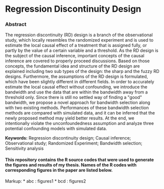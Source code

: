 # Regression Discontinuity Design

### Abstract
The regression discontinuity (RD) design is a branch of the observational study, which locally resembles the randomized experiment and is used to estimate the local causal effect of a treatment that is assigned fully, or partly by the value of a certain variable and a threshold. As the RD design is the subject of the causal inference, important concepts of the causal inference are covered to properly proceed discussions. Based on those concepts, the fundamental idea and structure of the RD design are explained including two sub types of the design: the sharp and the fuzzy RD designs. Furthermore, the assumptions of the RD design is formulated, which have been slightly different in different fields. In order to accurately estimate the local causal effect without confounding, we introduce the bandwidth and use the data that are within the bandwidth away from a threshold only. Since there is still no settled way of finding a "good" bandwidth, we propose a novel approach for bandwidth selection along with two existing methods. Performances of these bandwidth selection methods are compared with simulated data, and it can be inferred that the newly proposed method may yield better results. At the end, we intentionally violate the unconfoundedness assumption and analyze three potential confounding models with simulated data.

**Keywords:** Regression discontinuity design; Causal inference; Observational study; Randomized Experiment; Bandwidth selection; Sensitivity analysis

#### This repository contains the **R** source codes that were used to generate the figures and results of my thesis. Names of the **R** codes with corresponding figures in the paper are listed below.

Markup: * abc : figures1
        * bcd : figures2
